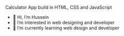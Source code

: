 Calculator App build in HTML, CSS and JavaScript 

- 👋 Hi, I’m Hussein
- 👀 I’m interested in web designing and developer
- 🌱 I’m currently learning web design and developer
